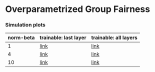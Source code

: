 # Overparametrized Group Fairness

### Simulation plots


| norm-beta | trainable: last layer | trainable: all layers | 
| --- | --- | --- |
| 1 | [link](https://github.com/smaityumich/overparameterized-group-fairness/blob/master/pdf_plots/trainable_last_small_beta.pdf) | [link](https://github.com/smaityumich/overparameterized-group-fairness/blob/master/pdf_plots/trainable_both_small_beta.pdf) |
| 4 | [link](https://github.com/smaityumich/overparameterized-group-fairness/blob/master/pdf_plots/trainable_last_large_beta.pdf) | [link](https://github.com/smaityumich/overparameterized-group-fairness/blob/master/pdf_plots/trainable_both_large_beta.pdf) |
| 10 | [link](https://github.com/smaityumich/overparameterized-group-fairness/blob/master/pdf_plots/trainable_last_beta_100.pdf) | [link](https://github.com/smaityumich/overparameterized-group-fairness/blob/master/pdf_plots/trainable_both_beta_100.pdf) |




